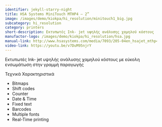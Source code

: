 ```yaml
---
identifier: jekyll-starry-night
title: HSA Systems MiniTouch MTHP4 – 2”
image: /images/demo/kiokpa/hi_resolution/minitouch1_big.jpg
subcategory: hi_resolution
category: printers
short-description: Εκτυπωτές Ink- jet υψηλής ανάλυσης χαμηλού κόστους 
manufactor-logo: /images/demo/kiokpa/hi_resolution/hsa.jpg
manual-link: http://www.hsasystems.com/media/7093/205-04en_hsajet_mthp4_minitouch_f-type_hp.pdf
video-link: https://youtu.be/v7DuM95njrY
---
```





Εκτυπωτές Ink- jet υψηλής ανάλυσης χαμηλού κόστους με εύκολη ενσωμάτωση στην γραμμή παραγωγής






Τεχνικά Χαρακτηριστικά

* Bitmaps
* Shift codes
* Counter
* Date & Time
* Fixed text
* Barcodes
* Multiple fonts
* Real-Time printing



